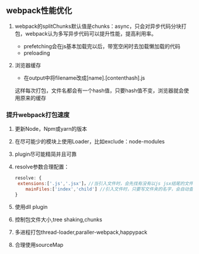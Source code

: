 ## webpack性能优化



1. webpack的splitChunks默认值是chunks：async，只会对异步代码分块打包，webpack认为多写异步代码可以提升性能，提高利用率。

   - prefetching会在js基本加载完以后，带宽空闲时去加载懒加载的代码
   - preloading

2. 浏览器缓存

   - 在output中将filename改成[name].[contenthash].js

   这样每次打包，文件名都会有一个hash值，只要hash值不变，浏览器就会使用原来的缓存

### 提升webpack打包速度

1. 更新Node，Npm或yarn的版本

2. 在尽可能少的模块上使用Loader，比如exclude：node-modules

3. plugin尽可能精简并且可靠

4. resolve参数合理配置：

   ```javascript
   resolve: {
   	extensions:['.js','.jsx']，//当引入文件时，会先找有没有以js jsx结尾的文件，不要随意增加.css ,.jpg之类的东西，减少查找次数
       mainFiles:['index','child'] //引入文件时，只要写文件夹的名字，会自动查找文件夹下有没有这些文件，有的话就自动引入
   }
   ```

5. 使用dll plugin

6. 控制包文件大小,tree shaking,chunks

7. 多进程打包thread-loader,paraller-webpack,happypack

8. 合理使用sourceMap
